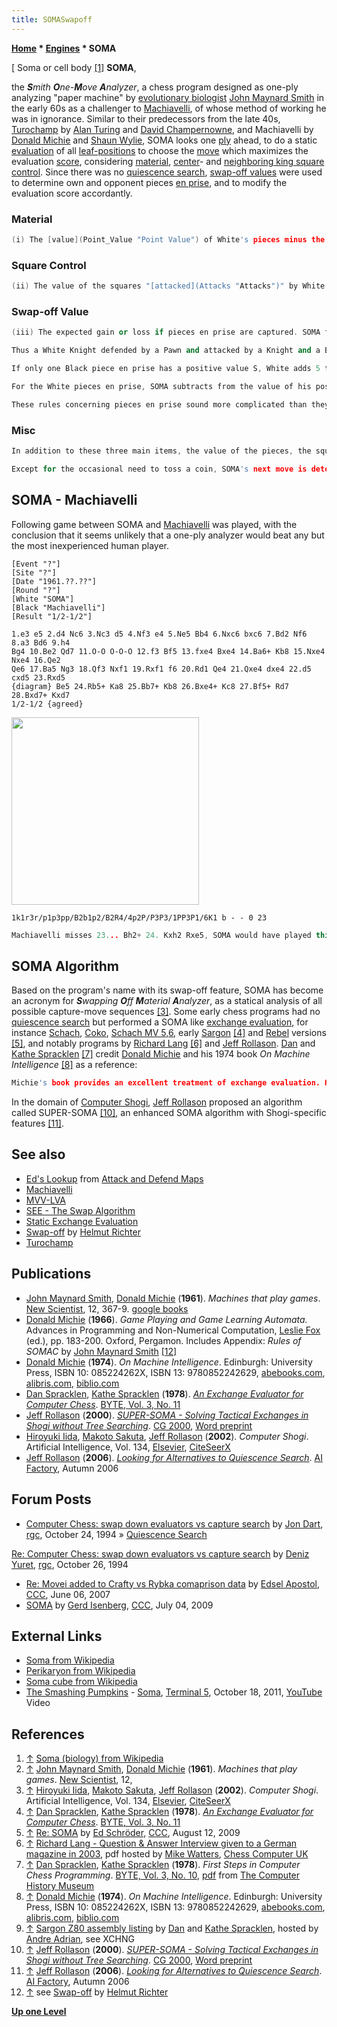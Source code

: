 ```yaml
---
title: SOMASwapoff
---
```

**[Home](Home "Home") \* [Engines](Engines "Engines") \* SOMA**



[ Soma or cell body <a id="cite-note-1" href="#cite-ref-1">[1]</a>
**SOMA**,  

the ***S**mith **O**ne-**M**ove **A**nalyzer*, a chess program designed as one-ply analyzing "paper machine" by [evolutionary biologist](https://en.wikipedia.org/wiki/Evolutionary_biologist) [John Maynard Smith](John_Maynard_Smith "John Maynard Smith") in the early 60s as a challenger to [Machiavelli](Machiavelli "Machiavelli"), of whose method of working he was in ignorance. Similar to their predecessors from the late 40s, [Turochamp](Turochamp "Turochamp") by [Alan Turing](Alan_Turing "Alan Turing") and [David Champernowne](David_Champernowne "David Champernowne"), and Machiavelli by [Donald Michie](Donald_Michie "Donald Michie") and [Shaun Wylie](Shaun_Wylie "Shaun Wylie"), SOMA looks one [ply](Ply "Ply") ahead, to do a static [evaluation](Evaluation "Evaluation") of all [leaf-positions](Leaf_Node "Leaf Node") to choose the [move](Moves "Moves") which maximizes the evaluation [score](Score "Score"), considering [material](Material "Material"), [center](Center_Control "Center Control")- and [neighboring king square control](King_Safety#SquareControl "King Safety"). Since there was no [quiescence search](Quiescence_Search "Quiescence Search"), [swap-off values](Static_Exchange_Evaluation "Static Exchange Evaluation") were used to determine own and opponent pieces [en prise](En_prise "En prise"), and to modify the evaluation score accordantly. 



### Material



```C++
(i) The [value](Point_Value "Point Value") of White's pieces minus the value of Black's pieces, where P=10, Kt=B=30, R=50, Q=90, K=1,000. 

```





### Square Control



```C++
(ii) The value of the squares "[attacked](Attacks "Attacks")" by White's pieces. A typical square scores 1, one of the four central squares 2, and a square adjacent to the Black King 3. Each White piece is considered in turn, and the value of the squares to which that piece might legally move (whether or not that square is occupied by a piece) added up. Thus an opening move of e4 increases the value by 8 (4 new squares attacked by the Bishop, 3 by the Queen, plus 1 because the Pawn now attacks a central square). Three other opening moves, e3, Nf3, Nc3, also score plus 8, and no more scores more. In such cases SOMA decides by tossing a coin.

```





### Swap-off Value



```C++
(iii) The expected gain or loss if pieces en prise are captured. SOMA first calculates the "swap-off value" S for each piece, Black or White, which is en prise. S is a simple function of the value of the piece itself and of those which attack or defend it; it represents what the owner of the piece would lose if both players behaved efficiently. 

```


```C++
Thus a White Knight defended by a Pawn and attacked by a Knight and a Bishop has S = 10 (White loses a Knight and Pawn for a Knight), whereas a White Pawn defended by a Pawn and attacked by a Knight has S = 0, because Black would not make the capture. S is necessarily zero or positive.

```


```C++
If only one Black piece en prise has a positive value S, White adds 5 to the value of his position. For suppose a Black Queen is attacked by a Pawn, it would be wrong to credit White with the full 90 points, since Black will almost certainly move his Queen, but White does score 5 for having the "initiative". If two or more Black pieces are en prise with positive value of S, White adds the second highest value of S, plus 5 for every other positive value; this supposes that Black will move the piece with the highest S.

```


```C++
For the White pieces en prise, SOMA subtracts from the value of his position the highest value of S, plus 5 for every other White piece with a positive value of S.

```


```C++
These rules concerning pieces en prise sound more complicated than they are. They ensure that SOMA will move or defend any White piece which Black can capture with advantage, that he will harry his opponent's pieces (+5 for initiative), and that he will fork his opponent of the opportunity arises, but they do not enable him to foresee a fork by his opponent. The effect of these rules in a more complex position is explained in the [note](SOMA#note23 "SOMA") to move 23 below. 

```

### Misc



```C++
In addition to these three main items, the value of the pieces, the squares attacked and the expected gains and losses from swapping off, SOMA has rules which encourage [castling](Castling "Castling"), which discourage him from leaving pieces where they can be threatened by an opponent's pawn advance, and which enable him to allow for the fact that one of his pieces is [pinned](Pin "Pin").

```


```C++
Except for the occasional need to toss a coin, SOMA's next move is determined by the results of a rigidly defined calculation, which could in principle performed by a computer. A single move takes a human about five minutes to calculate. Machiavelli works along similar lines, but has more instructions concerning the strategical value of his position, and rather less tactical insight. 

```

## SOMA - Machiavelli


Following game between SOMA and [Machiavelli](Machiavelli "Machiavelli") was played, with the conclusion that it seems unlikely that a one-ply analyzer would beat any but the most inexperienced human player.




```
[Event "?"]
[Site "?"]
[Date "1961.??.??"]
[Round "?"]
[White "SOMA"]
[Black "Machiavelli"]
[Result "1/2-1/2"]

1.e3 e5 2.d4 Nc6 3.Nc3 d5 4.Nf3 e4 5.Ne5 Bb4 6.Nxc6 bxc6 7.Bd2 Nf6 8.a3 Bd6 9.h4
Bg4 10.Be2 Qd7 11.O-O O-O-O 12.f3 Bf5 13.fxe4 Bxe4 14.Ba6+ Kb8 15.Nxe4 Nxe4 16.Qe2
Qe6 17.Ba5 Ng3 18.Qf3 Nxf1 19.Rxf1 f6 20.Rd1 Qe4 21.Qxe4 dxe4 22.d5 cxd5 23.Rxd5
{diagram} Be5 24.Rb5+ Ka8 25.Bb7+ Kb8 26.Bxe4+ Kc8 27.Bf5+ Rd7 28.Bxd7+ Kxd7
1/2-1/2 {agreed}

```

 <img src="https://lichess1.org/export/fen.gif?fen=1k1r3r/p1p3pp/B2b1p2/B2R4/4p2P/P3P3/1PP3P1/6K1 b - - 0 23" style="
    width: 300px;
">


```
1k1r3r/p1p3pp/B2b1p2/B2R4/4p2P/P3P3/1PP3P1/6K1 b - - 0 23

```






```C++
Machiavelli misses 23... Bh2+ 24. Kxh2 Rxe5, SOMA would have played this move. After Bh2+ there would be two white pieces en prise, the King and Rook, with S=1,000 and S=50, for which SOMA playing Black, would score +55; there would be one Black piece, the Bishop en prise, with S=30, for which SOMA would score -30. So, apart from the value of squares attacked, the move would score 25, which is more than any other. 

```





## SOMA Algorithm


Based on the program's name with its swap-off feature, SOMA has become an acronym for ***S**wapping **O**ff **M**aterial **A**nalyzer*, as a statical analysis of all possible capture-move sequences <a id="cite-note-3" href="#cite-ref-3">[3]</a>. Some early chess programs had no [quiescence search](Quiescence_Search "Quiescence Search") but performed a SOMA like [exchange evaluation](Static_Exchange_Evaluation "Static Exchange Evaluation"), for instance [Schach](Schach_(US) "Schach (US)"), [Coko](Coko "Coko"), [Schach MV 5,6](Schach_MV_5,6 "Schach MV 5,6"), early [Sargon](Sargon "Sargon") <a id="cite-note-4" href="#cite-ref-4">[4]</a> and [Rebel](Rebel "Rebel") versions <a id="cite-note-5" href="#cite-ref-5">[5]</a>, and notably programs by [Richard Lang](Richard_Lang "Richard Lang") <a id="cite-note-6" href="#cite-ref-6">[6]</a> and [Jeff Rollason](Jeff_Rollason "Jeff Rollason"). [Dan](Dan_Spracklen "Dan Spracklen") and [Kathe Spracklen](Kathe_Spracklen "Kathe Spracklen") <a id="cite-note-7" href="#cite-ref-7">[7]</a> credit [Donald Michie](Donald_Michie "Donald Michie") and his 1974 book *On Machine Intelligence* <a id="cite-note-8" href="#cite-ref-8">[8]</a> as a reference:




```C++
Michie's book provides an excellent treatment of exchange evaluation. He uses the concept of a exchange polynomial for accurately determining the outcome of battles engaged on the board. The basic approach we used in XCHNG <a id="cite-note-9" href="#cite-ref-9">[9]</a>, the Sargon exchange evaluator, turned out to be surprisingly similar. Sargon's approach, however, is far less computationally complex. We highly recommend this reference to anyone plannig to write a chess program without look-ahead. 

```

In the domain of [Computer Shogi](Shogi "Shogi"), [Jeff Rollason](Jeff_Rollason "Jeff Rollason") proposed an algorithm called SUPER-SOMA <a id="cite-note-10" href="#cite-ref-10">[10]</a>, an enhanced SOMA algorithm with Shogi-specific features <a id="cite-note-11" href="#cite-ref-11">[11]</a>. 



## See also


* [Ed's Lookup](Attack_and_Defend_Maps#EDsLookup "Attack and Defend Maps") from [Attack and Defend Maps](Attack_and_Defend_Maps "Attack and Defend Maps")
* [Machiavelli](Machiavelli "Machiavelli")
* [MVV-LVA](MVV-LVA "MVV-LVA")
* [SEE - The Swap Algorithm](SEE_-_The_Swap_Algorithm "SEE - The Swap Algorithm")
* [Static Exchange Evaluation](Static_Exchange_Evaluation "Static Exchange Evaluation")
* [Swap-off](Helmut_Richter#Swapoff "Helmut Richter") by [Helmut Richter](Helmut_Richter "Helmut Richter")
* [Turochamp](Turochamp "Turochamp")


## Publications


* [John Maynard Smith](John_Maynard_Smith "John Maynard Smith"), [Donald Michie](Donald_Michie "Donald Michie") (**1961**). *Machines that play games*. [New Scientist](https://en.wikipedia.org/wiki/New_Scientist), 12, 367-9. [google books](http://books.google.com/books?id=lo7r0zX_T0sC&lpg=PA369&dq=Machines%20that%20play%20games.%201961%2C%20New%20Scientist%2C%2012&pg=PA367#v=onepage&q&f=false)
* [Donald Michie](Donald_Michie "Donald Michie") (**1966**). *Game Playing and Game Learning Automata.* Advances in Programming and Non-Numerical Computation, [Leslie Fox](https://en.wikipedia.org/wiki/Leslie_Fox) (ed.), pp. 183-200. Oxford, Pergamon. Includes Appendix: *Rules of SOMAC* by [John Maynard Smith](John_Maynard_Smith "John Maynard Smith") <a id="cite-note-12" href="#cite-ref-12">[12]</a>
* [Donald Michie](Donald_Michie "Donald Michie") (**1974**). *On Machine Intelligence*. Edinburgh: University Press, ISBN 10: 085224262X, ISBN 13: 9780852242629, [abebooks.com](http://www.abebooks.com/servlet/SearchResults?isbn=085224262X), [alibris.com](http://www.alibris.com/search/books/qwork/4836304/used/On%20machine%20intelligence), [biblio.com](http://www.biblio.com/isbn/9780852242629.html)
* [Dan Spracklen](Dan_Spracklen "Dan Spracklen"), [Kathe Spracklen](Kathe_Spracklen "Kathe Spracklen") (**1978**). *[An Exchange Evaluator for Computer Chess](https://archive.org/stream/byte-magazine-1978-11/1978_11_BYTE_03-11_The_Sky_is_the_Limit#page/n17/mode/2up)*. [BYTE, Vol. 3, No. 11](Byte_Magazine#BYTE311 "Byte Magazine")
* [Jeff Rollason](Jeff_Rollason "Jeff Rollason") (**2000**). *[SUPER-SOMA - Solving Tactical Exchanges in Shogi without Tree Searching](http://link.springer.com/chapter/10.1007/3-540-45579-5_19)*. [CG 2000](CG_2000 "CG 2000"), [Word preprint](http://www.aifactory.co.uk/downloads/SUPER-SOMA.doc)
* [Hiroyuki Iida](Hiroyuki_Iida "Hiroyuki Iida"), [Makoto Sakuta](Makoto_Sakuta "Makoto Sakuta"), [Jeff Rollason](Jeff_Rollason "Jeff Rollason") (**2002**). *Computer Shogi*. Artificial Intelligence, Vol. 134, [Elsevier](https://en.wikipedia.org/wiki/Elsevier), [CiteSeerX](http://citeseerx.ist.psu.edu/viewdoc/summary?doi=10.1.1.130.2727)
* [Jeff Rollason](Jeff_Rollason "Jeff Rollason") (**2006**). *[Looking for Alternatives to Quiescence Search](http://www.aifactory.co.uk/newsletter/2006_03_quiescence_alts.htm)*. [AI Factory](AI_Factory "AI Factory"), Autumn 2006


## Forum Posts


* [Computer Chess: swap down evaluators vs capture search](http://groups.google.com/group/rec.games.chess/browse_frm/thread/dd1c55ecc9f48717) by [Jon Dart](Jon_Dart "Jon Dart"), [rgc](Computer_Chess_Forums "Computer Chess Forums"), October 24, 1994 » [Quiescence Search](Quiescence_Search "Quiescence Search")


 [Re: Computer Chess: swap down evaluators vs capture search](http://groups.google.com/group/rec.games.chess/msg/527be476c5dd22d1) by [Deniz Yuret](Deniz_Yuret "Deniz Yuret"), [rgc](Computer_Chess_Forums "Computer Chess Forums"), October 26, 1994
* [Re: Movei added to Crafty vs Rybka comaprison data](http://www.talkchess.com/forum/viewtopic.php?topic_view=threads&p=123511&t=14168) by [Edsel Apostol](Edsel_Apostol "Edsel Apostol"), [CCC](CCC "CCC"), June 06, 2007
* [SOMA](http://www.talkchess.com/forum/viewtopic.php?t=28775) by [Gerd Isenberg](Gerd_Isenberg "Gerd Isenberg"), [CCC](CCC "CCC"), July 04, 2009


## External Links


* [Soma from Wikipedia](https://en.wikipedia.org/wiki/Soma)
* [Perikaryon from Wikipedia](https://en.wikipedia.org/wiki/Perikaryon)
* [Soma cube from Wikipedia](https://en.wikipedia.org/wiki/Soma_cube)
* [The Smashing Pumpkins](Category:The_Smashing_Pumpkins "Category:The Smashing Pumpkins") - [Soma](https://en.wikipedia.org/wiki/Soma_%28song%29), [Terminal 5](http://www.terminal5nyc.com/), October 18, 2011, [YouTube](https://en.wikipedia.org/wiki/YouTube) Video


 
## References


1. <a id="cite-ref-1" href="#cite-note-1">↑</a> [Soma (biology) from Wikipedia](https://en.wikipedia.org/wiki/Soma_(biology))
2. <a id="cite-ref-2" href="#cite-note-2">↑</a> [John Maynard Smith](John_Maynard_Smith "John Maynard Smith"), [Donald Michie](Donald_Michie "Donald Michie") (**1961**). *Machines that play games*. [New Scientist](https://en.wikipedia.org/wiki/New_Scientist), 12,
3. <a id="cite-ref-3" href="#cite-note-3">↑</a> [Hiroyuki Iida](Hiroyuki_Iida "Hiroyuki Iida"), [Makoto Sakuta](Makoto_Sakuta "Makoto Sakuta"), [Jeff Rollason](Jeff_Rollason "Jeff Rollason") (**2002**). *Computer Shogi*. Artificial Intelligence, Vol. 134, [Elsevier](https://en.wikipedia.org/wiki/Elsevier), [CiteSeerX](http://citeseerx.ist.psu.edu/viewdoc/summary?doi=10.1.1.130.2727)
4. <a id="cite-ref-4" href="#cite-note-4">↑</a> [Dan Spracklen](Dan_Spracklen "Dan Spracklen"), [Kathe Spracklen](Kathe_Spracklen "Kathe Spracklen") (**1978**). *[An Exchange Evaluator for Computer Chess](https://archive.org/stream/byte-magazine-1978-11/1978_11_BYTE_03-11_The_Sky_is_the_Limit#page/n17/mode/2up)*. [BYTE, Vol. 3, No. 11](Byte_Magazine#BYTE311 "Byte Magazine")
5. <a id="cite-ref-5" href="#cite-note-5">↑</a> [Re: SOMA](http://www.talkchess.com/forum/viewtopic.php?topic_view=threads&p=286050&t=28775) by [Ed Schröder](Ed_Schroder "Ed Schroder"), [CCC](CCC "CCC"), August 12, 2009
6. <a id="cite-ref-6" href="#cite-note-6">↑</a> [Richard Lang - Question & Answer Interview given to a German magazine in 2003](http://www.chesscomputeruk.com/Richard_Lang_Q_A.pdf), pdf hosted by [Mike Watters](Mike_Watters "Mike Watters"), [Chess Computer UK](http://www.chesscomputeruk.com/index.html)
7. <a id="cite-ref-7" href="#cite-note-7">↑</a> [Dan Spracklen](Dan_Spracklen "Dan Spracklen"), [Kathe Spracklen](Kathe_Spracklen "Kathe Spracklen") (**1978**). *First Steps in Computer Chess Programming*. [BYTE, Vol. 3, No. 10](Byte_Magazine#BYTE310 "Byte Magazine"), [pdf](http://archive.computerhistory.org/projects/chess/related_materials/text/4-4.First_Steps.Byte_Magazine/First_Steps_in_Computer_Chess_Programing.Spracklen-Dan_Kathe.Byte_Magazine.Oct-1978.062303035.sm.pdf) from [The Computer History Museum](The_Computer_History_Museum "The Computer History Museum")
8. <a id="cite-ref-8" href="#cite-note-8">↑</a> [Donald Michie](Donald_Michie "Donald Michie") (**1974**). *On Machine Intelligence*. Edinburgh: University Press, ISBN 10: 085224262X, ISBN 13: 9780852242629, [abebooks.com](http://www.abebooks.com/servlet/SearchResults?isbn=085224262X), [alibris.com](http://www.alibris.com/search/books/qwork/4836304/used/On%20machine%20intelligence), [biblio.com](http://www.biblio.com/isbn/9780852242629.html)
9. <a id="cite-ref-9" href="#cite-note-9">↑</a> [Sargon Z80 assembly listing](http://www.andreadrian.de/schach/sargon.asm) by [Dan](Dan_Spracklen "Dan Spracklen") and [Kathe Spracklen](Kathe_Spracklen "Kathe Spracklen"), hosted by [Andre Adrian](Andre_Adrian "Andre Adrian"), see XCHNG
10. <a id="cite-ref-10" href="#cite-note-10">↑</a> [Jeff Rollason](Jeff_Rollason "Jeff Rollason") (**2000**). *[SUPER-SOMA - Solving Tactical Exchanges in Shogi without Tree Searching](http://link.springer.com/chapter/10.1007/3-540-45579-5_19)*. [CG 2000](CG_2000 "CG 2000"), [Word preprint](http://www.aifactory.co.uk/downloads/SUPER-SOMA.doc)
11. <a id="cite-ref-11" href="#cite-note-11">↑</a> [Jeff Rollason](Jeff_Rollason "Jeff Rollason") (**2006**). *[Looking for Alternatives to Quiescence Search](http://www.aifactory.co.uk/newsletter/2006_03_quiescence_alts.htm)*. [AI Factory](AI_Factory "AI Factory"), Autumn 2006
12. <a id="cite-ref-12" href="#cite-note-12">↑</a> see [Swap-off](Helmut_Richter#Swapoff "Helmut Richter") by [Helmut Richter](Helmut_Richter "Helmut Richter")

**[Up one Level](Engines "Engines")**







 
